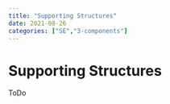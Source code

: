 ```yaml
---
title: "Supporting Structures"
date: 2021-08-26
categories: ["SE","3-components"]
---
```

# Supporting Structures
ToDo
